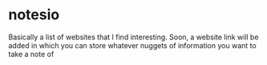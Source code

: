 # notesio
Basically a list of websites that I find interesting. Soon, a website link will be added in which you can store whatever nuggets of information you want to take a note of
